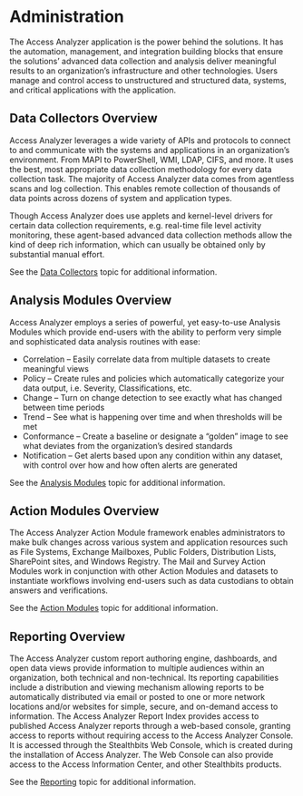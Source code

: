 # Administration

The Access Analyzer application is the power behind the solutions. It has the automation,
management, and integration building blocks that ensure the solutions’ advanced data collection and
analysis deliver meaningful results to an organization’s infrastructure and other technologies.
Users manage and control access to unstructured and structured data, systems, and critical
applications with the application.

## Data Collectors Overview

Access Analyzer leverages a wide variety of APIs and protocols to connect to and communicate with
the systems and applications in an organization’s environment. From MAPI to PowerShell, WMI, LDAP,
CIFS, and more. It uses the best, most appropriate data collection methodology for every data
collection task. The majority of Access Analyzer data comes from agentless scans and log collection.
This enables remote collection of thousands of data points across dozens of system and application
types.

Though Access Analyzer does use applets and kernel-level drivers for certain data collection
requirements, e.g. real-time file level activity monitoring, these agent-based advanced data
collection methods allow the kind of deep rich information, which can usually be obtained only by
substantial manual effort.

See the [Data Collectors](/docs/accessanalyzer/12.0/admin/datacollector/overview.md) topic for additional information.

## Analysis Modules Overview

Access Analyzer employs a series of powerful, yet easy-to-use Analysis Modules which provide
end-users with the ability to perform very simple and sophisticated data analysis routines with
ease:

- Correlation – Easily correlate data from multiple datasets to create meaningful views
- Policy – Create rules and policies which automatically categorize your data output, i.e. Severity,
  Classifications, etc.
- Change – Turn on change detection to see exactly what has changed between time periods
- Trend – See what is happening over time and when thresholds will be met
- Conformance – Create a baseline or designate a “golden” image to see what deviates from the
  organization’s desired standards
- Notification – Get alerts based upon any condition within any dataset, with control over how and
  how often alerts are generated

See the [Analysis Modules](/docs/accessanalyzer/12.0/admin/analysis/overview.md) topic for additional information.

## Action Modules Overview

The Access Analyzer Action Module framework enables administrators to make bulk changes across
various system and application resources such as File Systems, Exchange Mailboxes, Public Folders,
Distribution Lists, SharePoint sites, and Windows Registry. The Mail and Survey Action Modules work
in conjunction with other Action Modules and datasets to instantiate workflows involving end-users
such as data custodians to obtain answers and verifications.

See the [Action Modules](/docs/accessanalyzer/12.0/admin/action/overview.md) topic for additional information.

## Reporting Overview

The Access Analyzer custom report authoring engine, dashboards, and open data views provide
information to multiple audiences within an organization, both technical and non-technical. Its
reporting capabilities include a distribution and viewing mechanism allowing reports to be
automatically distributed via email or posted to one or more network locations and/or websites for
simple, secure, and on-demand access to information. The Access Analyzer Report Index provides
access to published Access Analyzer reports through a web-based console, granting access to reports
without requiring access to the Access Analyzer Console. It is accessed through the Stealthbits Web
Console, which is created during the installation of Access Analyzer. The Web Console can also
provide access to the Access Information Center, and other Stealthbits products.

See the [Reporting](/docs/accessanalyzer/12.0/admin/report/overview.md) topic for additional information.
